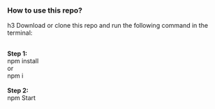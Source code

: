 <h3>How to use this repo?</h3>h3
Download or clone this repo and run the following command in the terminal:<br><br>

<b>Step 1:</b><br>
npm install<br>
or<br>
npm i<br>
<br>
<b>Step 2:</b><br>
npm Start<br>
